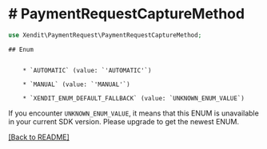 # # PaymentRequestCaptureMethod


```php
use Xendit\PaymentRequest\PaymentRequestCaptureMethod;
```


    ## Enum

    
        * `AUTOMATIC` (value: `'AUTOMATIC'`)
    
        * `MANUAL` (value: `'MANUAL'`)
    
        * `XENDIT_ENUM_DEFAULT_FALLBACK` (value: `UNKNOWN_ENUM_VALUE`)

If you encounter `UNKNOWN_ENUM_VALUE`, it means that this ENUM is unavailable in your current SDK version. Please upgrade to get the newest ENUM.

[[Back to README]](../../README.md)
